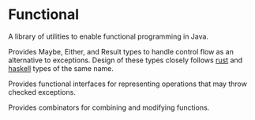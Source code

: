 # Functional
A library of utilities to enable functional programming in Java.

Provides Maybe, Either, and Result types to handle control flow as an alternative to exceptions.
Design of these types closely follows [rust](https://www.rust-lang.org/) and [haskell](https://www.haskell.org/) types of the same name.

Provides functional interfaces for representing operations that may throw checked exceptions.

Provides combinators for combining and modifying functions.
